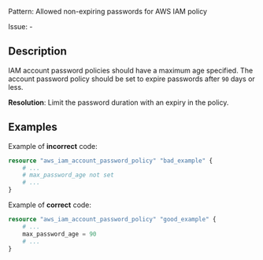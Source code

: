 Pattern: Allowed non-expiring passwords for AWS IAM policy

Issue: -

## Description

IAM account password policies should have a maximum age specified. The account password policy should be set to expire passwords after `90` days or less.

**Resolution**: Limit the password duration with an expiry in the policy.

## Examples

Example of **incorrect** code:

```terraform
resource "aws_iam_account_password_policy" "bad_example" {
	# ...
	# max_password_age not set
	# ...
}
```

Example of **correct** code:

```terraform
resource "aws_iam_account_password_policy" "good_example" {
	# ...
	max_password_age = 90
	# ...
}
```
